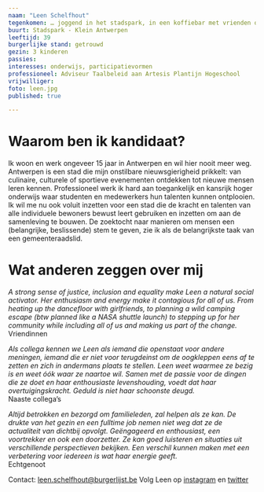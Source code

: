 ```yaml
---
naam: "Leen Schelfhout"
tegenkomen: … joggend in het stadspark, in een koffiebar met vrienden of collega’s
buurt: Stadspark - Klein Antwerpen
leeftijd: 39
burgerlijke stand: getrouwd
gezin: 3 kinderen
passies:
interesses: onderwijs, participatievormen
professioneel: Adviseur Taalbeleid aan Artesis Plantijn Hogeschool
vrijwilliger:
foto: leen.jpg
published: true

---
```

# Waarom ben ik kandidaat?
Ik woon en werk ongeveer 15 jaar in Antwerpen en wil hier nooit meer weg. Antwerpen is een stad die mijn onstilbare nieuwsgierigheid prikkelt: van culinaire, culturele of sportieve evenementen ontdekken tot nieuwe mensen leren kennen. Professioneel werk ik hard aan toegankelijk en kansrijk hoger onderwijs waar studenten en medewerkers hun talenten kunnen ontplooien. Ik wil me nu ook voluit inzetten voor een stad die de kracht en talenten van alle individuele bewoners bewust leert gebruiken en inzetten om aan de samenleving te bouwen. De zoektocht naar manieren om mensen een (belangrijke, beslissende) stem te geven, zie ik als de belangrijkste taak van een gemeenteraadslid.

# Wat anderen zeggen over mij
_A strong sense of justice, inclusion and equality make Leen a natural social activator. Her enthusiasm and energy make it contagious for all of us. From heating up the dancefloor with girlfriends, to planning a wild camping escape (btw planned like a NASA shuttle launch) to stepping up for her community while including all of us and making us part of the change._  
Vriendinnen

_Als collega kennen we Leen als iemand die openstaat voor andere meningen, iemand die er niet voor terugdeinst om de oogkleppen eens af te zetten en zich in andermans plaats te stellen. Leen weet waarmee ze bezig is en weet óók waar ze naartoe wil. Samen met de passie voor de dingen die ze doet en haar enthousiaste levenshouding, voedt dat haar overtuigingskracht. Geduld is niet haar schoonste deugd._  
Naaste collega’s

_Altijd betrokken en bezorgd om familieleden, zal helpen als ze kan. De drukte van het gezin en een fulltime job nemen niet weg dat ze de actualiteit van dichtbij opvolgt. Geëngageerd en enthousiast, een voortrekker en ook een doorzetter. Ze kan goed luisteren en situaties uit verschillende perspectieven bekijken. Een verschil kunnen maken met een verbetering voor iedereen is wat haar energie geeft._  
Echtgenoot


Contact: leen.schelfhout@burgerlijst.be
Volg Leen op [instagram](https://www.instagram.com/leen_schelfhout/) en [twitter](https://twitter.com/leen_schelfhout)
